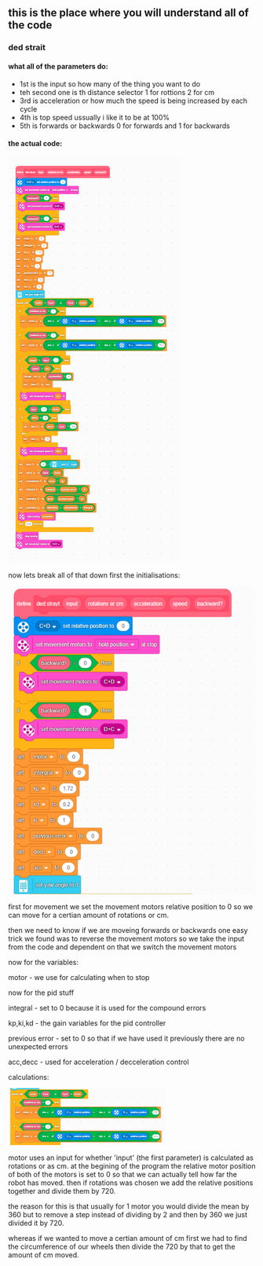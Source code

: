 ## this is the place where you will understand all of the code
### ded strait
#### what all of the parameters do:
 - 1st   is the input so how many of the thing you want to do
 - teh second one is th distance selector 1 for rottions 2 for cm
 - 3rd is acceleration or how much the speed is being increased by each cycle
 - 4th is top speed ussually i like it to be at 100%
 - 5th is forwards or backwards 0 for forwards and 1 for backwards
#### the actual code:
![alt text](https://github.com/nusp09/kscs_fll/blob/main/2024-2025-submergerd/pictures/ded_strait_v2_full.png)

now lets break all of that down
first the initialisations:

![alt text](https://github.com/nusp09/kscs_fll/blob/main/2024-2025-submergerd/pictures/ded_strait_initialisation.png)

first for movement we set the movement motors relative position to 0 so we can move for a certian amount of 
rotations or cm.

then we need to know if we are moveing forwards or backwards one easy trick we found was to reverse the movement motors
so we take the input from the code and dependent on that we switch the movement motors

now for the variables:

motor - we use for calculating when to stop

now for the pid stuff

integral - set to 0 because it is used for the compound errors

kp,ki,kd - the gain variables for the pid controller

previous error - set to 0 so that if we have used it previously there are no unexpected errors

acc,decc - used for acceleration / decceleration control

calculations:


![alt text](https://github.com/nusp09/kscs_fll/blob/main/2024-2025-submergerd/pictures/motor.png)


motor uses an input for whether 'input' (the first parameter) is calculated as rotations or as cm. at the begining of the program the relative motor position of both of the motors is set to 0 so that we can actually tell how far the robot has moved. then if rotations was chosen we add the relative positions together and divide them by 720.

the reason for this is that usually for 1 motor you would divide the mean by 360 but to remove a step instead of dividing by 2 and then by 360 we just divided it by 720.

whereas if we wanted to move a certian amount of cm first we had to find the circumference of our wheels then divide the 720 by that to get the amount of cm moved.

